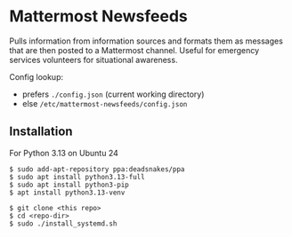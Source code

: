 # Mattermost Newsfeeds

Pulls information from information sources and formats them as messages that are then posted to a Mattermost channel.  Useful for emergency services volunteers for situational awareness.

Config lookup:
- prefers `./config.json` (current working directory)
- else `/etc/mattermost-newsfeeds/config.json`

## Installation

For Python 3.13 on Ubuntu 24
```
$ sudo add-apt-repository ppa:deadsnakes/ppa
$ sudo apt install python3.13-full
$ sudo apt install python3-pip
$ apt install python3.13-venv

$ git clone <this repo>
$ cd <repo-dir>
$ sudo ./install_systemd.sh
```